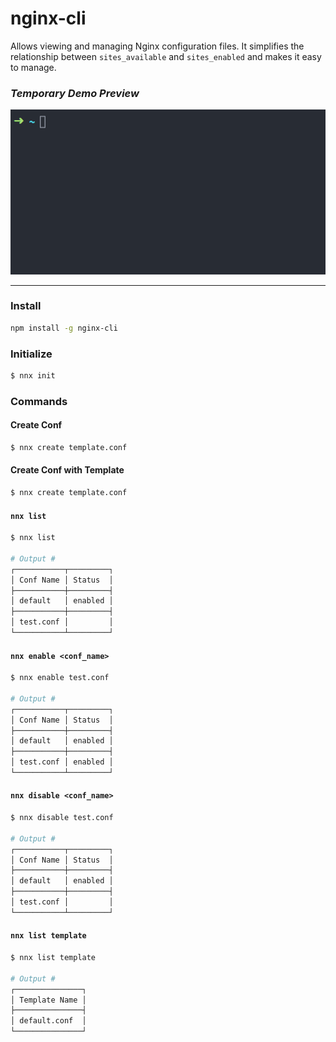 # nginx-cli

Allows viewing and managing Nginx configuration files. It simplifies the relationship between `sites_available` and `sites_enabled` and makes it easy to manage.



### *Temporary Demo Preview* 
![nginx preview](https://github.com/aykutkardas/nginx-cli/blob/master/preview.gif?raw=true)

---

### Install

```sh
npm install -g nginx-cli
```

### Initialize

```sh
$ nnx init
```

### Commands

#### Create Conf
```sh
$ nnx create template.conf
```

#### Create Conf with Template 
```sh
$ nnx create template.conf
```

#### `nnx list`

```sh
$ nnx list

# Output #
┌───────────┬─────────┐
│ Conf Name │ Status  │
├───────────┼─────────┤
│ default   │ enabled │
├───────────┼─────────┤
│ test.conf │         │
└───────────┴─────────┘
```

#### `nnx enable <conf_name>`

```sh
$ nnx enable test.conf

# Output #
┌───────────┬─────────┐
│ Conf Name │ Status  │
├───────────┼─────────┤
│ default   │ enabled │
├───────────┼─────────┤
│ test.conf │ enabled │
└───────────┴─────────┘
```

#### `nnx disable <conf_name>`

```sh
$ nnx disable test.conf

# Output #
┌───────────┬─────────┐
│ Conf Name │ Status  │
├───────────┼─────────┤
│ default   │ enabled │
├───────────┼─────────┤
│ test.conf │         │
└───────────┴─────────┘
```

#### `nnx list template`

```sh
$ nnx list template

# Output #
┌───────────────┐
│ Template Name │
├───────────────┤
│ default.conf  │
└───────────────┘
```
